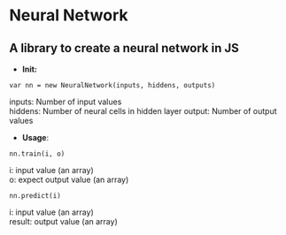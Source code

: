 # Neural Network
## A library to create a neural network in JS

+ **Init:**
```
var nn = new NeuralNetwork(inputs, hiddens, outputs)  
```

inputs: Number of input values  
hiddens: Number of neural cells in hidden layer
output: Number of output values 

+ **Usage**:
```
nn.train(i, o)
```

i: input value (an array)  
o: expect output value (an array)  

```
nn.predict(i)
```

i: input value (an array)  
result: output value (an array)